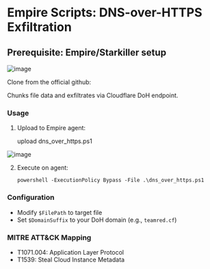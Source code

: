 # Empire Scripts: DNS-over-HTTPS Exfiltration

## Prerequisite: Empire/Starkiller setup

![image](https://github.com/user-attachments/assets/889e4c09-ed0e-494c-812e-2dc3b8d6d06d)

Clone from the official github: 

Chunks file data and exfiltrates via Cloudflare DoH endpoint.

### Usage
1. Upload to Empire agent:

   upload dns_over_https.ps1
   
![image](https://github.com/user-attachments/assets/10b9a135-159e-4fac-b91b-c7473c53275d)

   
2. Execute on agent:
   
   ```
   powershell -ExecutionPolicy Bypass -File .\dns_over_https.ps1
   ```

### Configuration
- Modify `$FilePath` to target file
- Set `$DomainSuffix` to your DoH domain (e.g., `teamred.cf`)

### MITRE ATT&CK Mapping

- T1071.004: Application Layer Protocol
- T1539: Steal Cloud Instance Metadata

